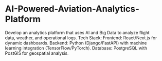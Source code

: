 # AI-Powered-Aviation-Analytics-Platform
 Develop an analytics platform that uses AI and Big Data to analyze flight data, weather, and operational logs. Tech Stack: Frontend: React/Next.js for dynamic dashboards. Backend: Python (Django/FastAPI) with machine learning integration (TensorFlow/PyTorch). Database: PostgreSQL with PostGIS for geospatial analysis.
